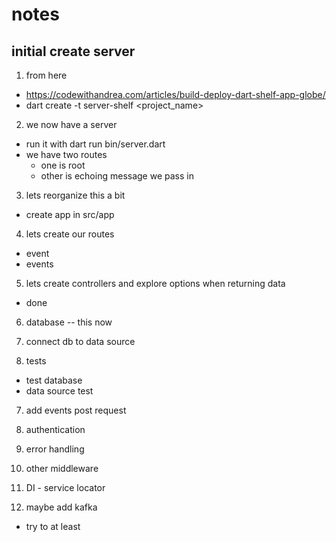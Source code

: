 # notes

## initial create server 
1. from here 
- https://codewithandrea.com/articles/build-deploy-dart-shelf-app-globe/ 
- dart create -t server-shelf <project_name>

2. we now have a server
- run it with dart run bin/server.dart
- we have two routes 
	- one is root
	- other is echoing message we pass in

3. lets reorganize this a bit
- create app in src/app

4. lets create our routes 
- event
- events 

5. lets create controllers and explore options when returning data 
- done 

6. database 
-- this now 


7. connect db to data source

8. tests
- test database 
- data source test


7. add events post request

8. authentication

7. error handling 

8. other middleware 


9. DI - service locator

9. maybe add kafka
- try to at least